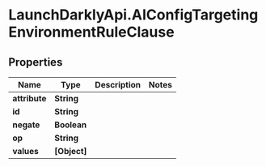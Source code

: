 # LaunchDarklyApi.AIConfigTargetingEnvironmentRuleClause

## Properties

Name | Type | Description | Notes
------------ | ------------- | ------------- | -------------
**attribute** | **String** |  | 
**id** | **String** |  | 
**negate** | **Boolean** |  | 
**op** | **String** |  | 
**values** | **[Object]** |  | 


